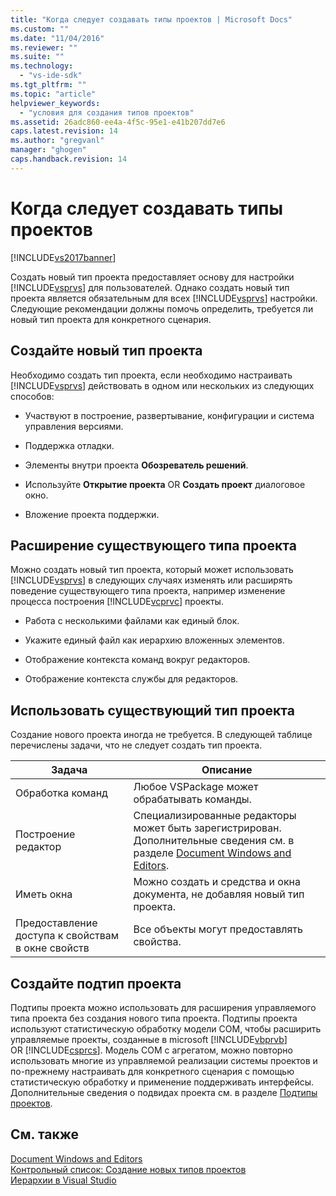 ```yaml
---
title: "Когда следует создавать типы проектов | Microsoft Docs"
ms.custom: ""
ms.date: "11/04/2016"
ms.reviewer: ""
ms.suite: ""
ms.technology: 
  - "vs-ide-sdk"
ms.tgt_pltfrm: ""
ms.topic: "article"
helpviewer_keywords: 
  - "условия для создания типов проектов"
ms.assetid: 26adc860-ee4a-4f5c-95e1-e41b207dd7e6
caps.latest.revision: 14
ms.author: "gregvanl"
manager: "ghogen"
caps.handback.revision: 14
---
```

# Когда следует создавать типы проектов
[!INCLUDE[vs2017banner](../../code-quality/includes/vs2017banner.md)]

Создать новый тип проекта предоставляет основу для настройки [!INCLUDE[vsprvs](../../code-quality/includes/vsprvs_md.md)] для пользователей.  Однако создать новый тип проекта является обязательным для всех [!INCLUDE[vsprvs](../../code-quality/includes/vsprvs_md.md)] настройки.  Следующие рекомендации должны помочь определить, требуется ли новый тип проекта для конкретного сценария.  
  
## Создайте новый тип проекта  
 Необходимо создать тип проекта, если необходимо настраивать [!INCLUDE[vsprvs](../../code-quality/includes/vsprvs_md.md)] действовать в одном или нескольких из следующих способов:  
  
-   Участвуют в построение, развертывание, конфигурации и система управления версиями.  
  
-   Поддержка отладки.  
  
-   Элементы внутри проекта **Обозреватель решений**.  
  
-   Используйте **Открытие проекта** OR  **Создать проект** диалоговое окно.  
  
-   Вложение проекта поддержки.  
  
## Расширение существующего типа проекта  
 Можно создать новый тип проекта, который может использовать [!INCLUDE[vsprvs](../../code-quality/includes/vsprvs_md.md)] в следующих случаях изменять или расширять поведение существующего типа проекта, например изменение процесса построения  [!INCLUDE[vcprvc](../../debugger/includes/vcprvc_md.md)] проекты.  
  
-   Работа с несколькими файлами как единый блок.  
  
-   Укажите единый файл как иерархию вложенных элементов.  
  
-   Отображение контекста команд вокруг редакторов.  
  
-   Отображение контекста службы для редакторов.  
  
## Использовать существующий тип проекта  
 Создание нового проекта иногда не требуется.  В следующей таблице перечислены задачи, что не следует создать тип проекта.  
  
|Задача|Описание|  
|------------|--------------|  
|Обработка команд|Любое VSPackage может обрабатывать команды.|  
|Построение редактор|Специализированные редакторы может быть зарегистрирован.  Дополнительные сведения см. в разделе [Document Windows and Editors](http://msdn.microsoft.com/ru-ru/603625e1-62b6-413a-bc44-089346e166bc).|  
|Иметь окна|Можно создать и средства и окна документа, не добавляя новый тип проекта.|  
|Предоставление доступа к свойствам в окне свойств|Все объекты могут предоставлять свойства.|  
  
## Создайте подтип проекта  
 Подтипы проекта можно использовать для расширения управляемого типа проекта без создания нового типа проекта.  Подтипы проекта используют статистическую обработку модели COM, чтобы расширить управляемые проекты, созданные в microsoft [!INCLUDE[vbprvb](../../code-quality/includes/vbprvb_md.md)] OR [!INCLUDE[csprcs](../../data-tools/includes/csprcs_md.md)].  Модель COM с агрегатом, можно повторно использовать многие из управляемой реализации системы проектов и по\-прежнему настраивать для конкретного сценария с помощью статистическую обработку и применение поддерживать интерфейсы.  Дополнительные сведения о подвидах проекта см. в разделе [Подтипы проектов](../../extensibility/internals/project-subtypes.md).  
  
## См. также  
 [Document Windows and Editors](http://msdn.microsoft.com/ru-ru/603625e1-62b6-413a-bc44-089346e166bc)   
 [Контрольный список: Создание новых типов проектов](../../extensibility/internals/checklist-creating-new-project-types.md)   
 [Иерархии в Visual Studio](../../extensibility/internals/hierarchies-in-visual-studio.md)